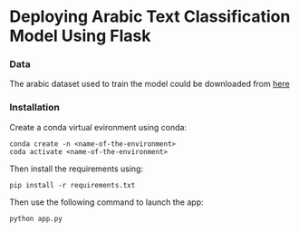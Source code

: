 # Deploying Arabic Text Classification Model Using Flask


### Data

The arabic dataset used to train the model could be downloaded from [here](https://www.kaggle.com/datasets/saurabhshahane/arabic-classification/code)


### Installation

Create a conda virtual evironment using conda:

```
conda create -n <name-of-the-environment>
coda activate <name-of-the-environment>
```

Then install the requirements using:

```
pip install -r requirements.txt
```

Then use the following command to launch the app:

```
python app.py
```






